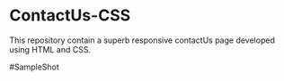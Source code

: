 # ContactUs-CSS
This repository contain a superb responsive contactUs page developed using HTML and CSS.

#SampleShot


